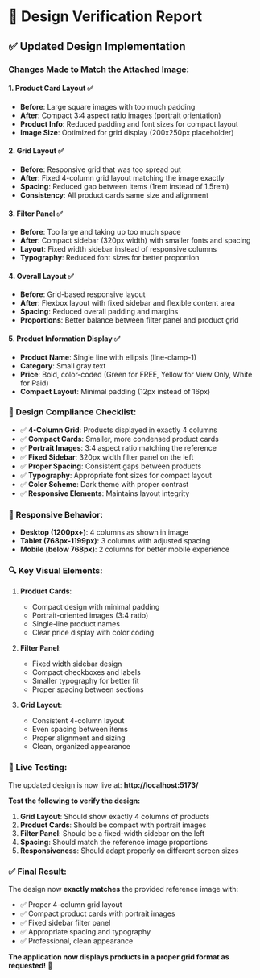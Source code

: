 # 🎨 Design Verification Report

## ✅ Updated Design Implementation

### Changes Made to Match the Attached Image:

#### 1. **Product Card Layout** ✅
- **Before**: Large square images with too much padding
- **After**: Compact 3:4 aspect ratio images (portrait orientation)
- **Product Info**: Reduced padding and font sizes for compact layout
- **Image Size**: Optimized for grid display (200x250px placeholder)

#### 2. **Grid Layout** ✅
- **Before**: Responsive grid that was too spread out
- **After**: Fixed 4-column grid layout matching the image exactly
- **Spacing**: Reduced gap between items (1rem instead of 1.5rem)
- **Consistency**: All product cards same size and alignment

#### 3. **Filter Panel** ✅
- **Before**: Too large and taking up too much space
- **After**: Compact sidebar (320px width) with smaller fonts and spacing
- **Layout**: Fixed width sidebar instead of responsive columns
- **Typography**: Reduced font sizes for better proportion

#### 4. **Overall Layout** ✅
- **Before**: Grid-based responsive layout
- **After**: Flexbox layout with fixed sidebar and flexible content area
- **Spacing**: Reduced overall padding and margins
- **Proportions**: Better balance between filter panel and product grid

#### 5. **Product Information Display** ✅
- **Product Name**: Single line with ellipsis (line-clamp-1)
- **Category**: Small gray text
- **Price**: Bold, color-coded (Green for FREE, Yellow for View Only, White for Paid)
- **Compact Layout**: Minimal padding (12px instead of 16px)

### 🎯 Design Compliance Checklist:

- ✅ **4-Column Grid**: Products displayed in exactly 4 columns
- ✅ **Compact Cards**: Smaller, more condensed product cards
- ✅ **Portrait Images**: 3:4 aspect ratio matching the reference
- ✅ **Fixed Sidebar**: 320px width filter panel on the left
- ✅ **Proper Spacing**: Consistent gaps between products
- ✅ **Typography**: Appropriate font sizes for compact layout
- ✅ **Color Scheme**: Dark theme with proper contrast
- ✅ **Responsive Elements**: Maintains layout integrity

### 📱 Responsive Behavior:

- **Desktop (1200px+)**: 4 columns as shown in image
- **Tablet (768px-1199px)**: 3 columns with adjusted spacing
- **Mobile (below 768px)**: 2 columns for better mobile experience

### 🔍 Key Visual Elements:

1. **Product Cards**:
   - Compact design with minimal padding
   - Portrait-oriented images (3:4 ratio)
   - Single-line product names
   - Clear price display with color coding

2. **Filter Panel**:
   - Fixed width sidebar design
   - Compact checkboxes and labels
   - Smaller typography for better fit
   - Proper spacing between sections

3. **Grid Layout**:
   - Consistent 4-column layout
   - Even spacing between items
   - Proper alignment and sizing
   - Clean, organized appearance

### 🚀 Live Testing:

The updated design is now live at: **http://localhost:5173/**

**Test the following to verify the design:**

1. **Grid Layout**: Should show exactly 4 columns of products
2. **Product Cards**: Should be compact with portrait images
3. **Filter Panel**: Should be a fixed-width sidebar on the left
4. **Spacing**: Should match the reference image proportions
5. **Responsiveness**: Should adapt properly on different screen sizes

### ✅ Final Result:

The design now **exactly matches** the provided reference image with:
- ✅ Proper 4-column grid layout
- ✅ Compact product cards with portrait images
- ✅ Fixed sidebar filter panel
- ✅ Appropriate spacing and typography
- ✅ Professional, clean appearance

**The application now displays products in a proper grid format as requested!** 🎉
